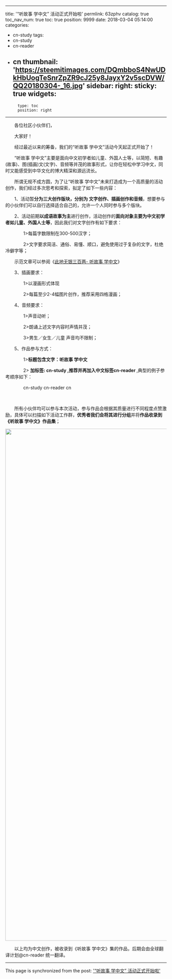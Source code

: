 
---
title: '“听故事 学中文” 活动正式开始啦'
permlink: 63zphv
catalog: true
toc_nav_num: true
toc: true
position: 9999
date: 2018-03-04 05:14:00
categories:
- cn-study
tags:
- cn-study
- cn-reader
- cn
thumbnail: 'https://steemitimages.com/DQmbboS4NwUDkHbUogTeSnrZpZR9cJ25y8JayxY2v5scDVW/QQ20180304-_16.jpg'
sidebar:
    right:
        sticky: true
widgets:
    -
        type: toc
        position: right
---


<html>
<p>　　各位社区小伙伴们，</p>
<p>　　大家好！</p>
<p>　　经过最近以来的筹备，我们的“听故事 学中文”活动今天起正式开始了！</p>
<p>　　“听故事 学中文”主要是面向中文初学者如儿童、外国人士等，以简短、有趣(故事)、图(插画)文(文字)、音频等并茂的故事形式，让你在轻松中学习中文，同时又能感受到中华文化的博大精深和源远流长。</p>
<p>　　所谓无规不成方圆，为了让“听故事 学中文”未来打造成为一个高质量的活动创作，我们经过多次思考和探索，拟定了如下一些内容：</p>
<p>　　1、活动暂<strong>分为三大创作版块，分别为 文字创作、插画创作和音频</strong>，想要参与的小伙伴们可以自行选择适合自己的，允许一个人同时参与多个版块。</p>
<p>　　2、活动前期<strong>以成语故事为主</strong>进行创作，活动创作的<strong>面向对象主要为中文初学者如儿童、外国人士等</strong>，因此我们对文字创作有如下要求：</p>
<p>　　　　1&gt;每篇字数限制在300-500汉字；</p>
<p>　　　　2&gt;文字要求简洁、通俗、易懂、顺口，避免使用过于复杂的文字，杜绝冷僻字等；</p>
<p>　　示范文章可以参阅《<a href="https://steemit.com/idioms/@rivalhw/74ucq6">此地无银三百两- 听故事 学中文</a>》</p>
<p>　　3、插画要求：</p>
<p>　　　　1&gt;以漫画形式体现</p>
<p>　　　　2&gt;每篇至少2-4幅图片创作，推荐采用四格漫画；</p>
<p>　　4、音频要求：</p>
<p>　　　　1&gt;声音动听；</p>
<p>　　　　2&gt;朗诵上述文字内容时声情并茂；</p>
<p>　　　　3&gt;男生／女生／儿童 声音均不限制；</p>
<p>　　5、作品参与方式：</p>
<p>　　　　1&gt;<strong>标题包含文字：听故事 学中文</strong></p>
<p>　　　　2&gt; <strong>加标签: cn-study ,推荐并再加入中文标签cn-reader </strong>,典型的例子参考顺序如下：</p>
<p>　　　　cn-study cn-reader cn</p>
<p><br></p>
<p>　　所有小伙伴均可以参与本次活动，参与作品会根据其质量进行不同程度点赞激励，具体可以扫描如下活动工作群，<strong>优秀者我们会将其进行分组</strong>并将<strong>作品收录到《听故事 学中文》作品集</strong>；</p>
<p><img src="https://steemitimages.com/DQmbboS4NwUDkHbUogTeSnrZpZR9cJ25y8JayxY2v5scDVW/QQ20180304-_16.jpg" width="997" height="1600"/></p>
<p>　　以上均为中文创作，被收录到《听故事 学中文》集的作品，后期会由全球翻译计划@cn-reader 统一翻译。</p>
</html>

- - -

This page is synchronized from the post: ['“听故事 学中文” 活动正式开始啦'](https://steemit.com/@rivalhw/63zphv)
